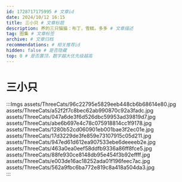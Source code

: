 ```yaml
---
id: 1728717175995 # 文章id
date: 2024/10/12 16:15
title: 三小只 # 文章标题
description: 养的三只猫猫：布丁，雪糕，多多 # 文章描述
tag: 图集 # 文章标签
archive: # 文章归档
recommendations: # 相关推荐id
hidden: false # 是否隐藏
top: 0 # 是否置顶，数字越大优先级越高
---
```


# 三小只

:::Imgs assets/ThreeCats/96c22795e5829eeb448cb6b68614e80.jpg  
assets/ThreeCats/a52f2f7c8bec62ab990870c92a3fadc.jpg  
assets/ThreeCats/047a6de3f6d526dbc59953ad39819d7.jpg  
assets/ThreeCats/abe6b697e4c78c075918814cc1f9178.jpg  
assets/ThreeCats/1280b52cd060901eb001bae3f2ec01e.jpg  
assets/ThreeCats/17d3229de3fe859e73107915c05d211.jpg  
assets/ThreeCats/947ed61d612ea907533ebe6deeeeb2e.jpg  
assets/ThreeCats/463a0ea0eef58ddfb9336a86ff8fce5.jpg  
assets/ThreeCats/88fe930ce8148db95e454f3b92effff.jpg  
assets/ThreeCats/e003de16ac18252ada01f196feec7ac.jpg  
assets/ThreeCats/562a9fbc6ba772e819c8a418a504da3.jpg  
:::
